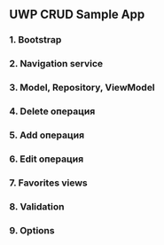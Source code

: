 ## UWP CRUD Sample App

### 1. Bootstrap
### 2. Navigation service
### 3. Model, Repository, ViewModel
### 4. Delete операция
### 5. Add операция
### 6. Edit операция
### 7. Favorites views
### 8. Validation
### 9. Options
